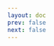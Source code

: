 ```yaml
---
layout: doc
prev: false
next: false
---
```


<CustomItemBox :item="{
  name: '《南部村民的现况》',
  icon: '/wiki/item/book_a_05.png',
  type: '书籍',
  description: '',
  params: {
    stack: 1,
    durability: -1 
  },
  obtain: {
    found: [],
    npc: [],
    shop: [],
    gardening: []
  }
}" />
